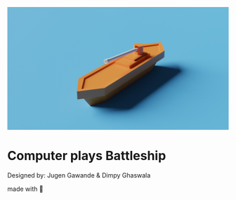 ![plot](/Assets/battleship.png)
# Computer plays Battleship

Designed by: Jugen Gawande & Dimpy Ghaswala

made with 🧠
